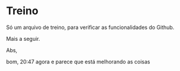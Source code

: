 # Treino

Só um arquivo de treino, para verificar as funcionalidades do Github.

Mais a seguir.

Abs,

bom, 20:47 agora e parece que está melhorando as coisas 
